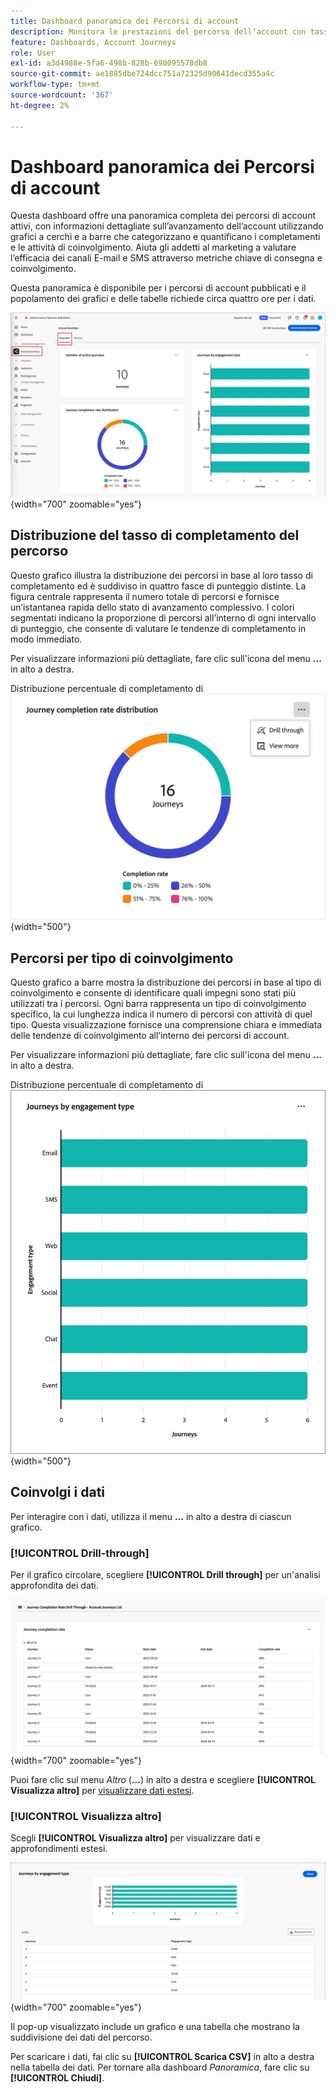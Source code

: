 ```yaml
---
title: Dashboard panoramica dei Percorsi di account
description: Monitora le prestazioni del percorso dell’account con tassi di completamento, metriche di coinvolgimento e analisi dell’efficacia dei canali in Journey Optimizer B2B edition.
feature: Dashboards, Account Journeys
role: User
exl-id: a3d4988e-5fa6-498b-828b-690095578db8
source-git-commit: ae1885dbe724dcc751a72325d90641decd355a4c
workflow-type: tm+mt
source-wordcount: '367'
ht-degree: 2%

---
```


# Dashboard panoramica dei Percorsi di account

Questa dashboard offre una panoramica completa dei percorsi di account attivi, con informazioni dettagliate sull’avanzamento dell’account utilizzando grafici a cerchi e a barre che categorizzano e quantificano i completamenti e le attività di coinvolgimento. Aiuta gli addetti al marketing a valutare l’efficacia dei canali E-mail e SMS attraverso metriche chiave di consegna e coinvolgimento.

Questa panoramica è disponibile per i percorsi di account pubblicati e il popolamento dei grafici e delle tabelle richiede circa quattro ore per i dati.

![Panoramica Percorso](./assets/journey-overview.png){width="700" zoomable="yes"}

## Distribuzione del tasso di completamento del percorso

Questo grafico illustra la distribuzione dei percorsi in base al loro tasso di completamento ed è suddiviso in quattro fasce di punteggio distinte. La figura centrale rappresenta il numero totale di percorsi e fornisce un’istantanea rapida dello stato di avanzamento complessivo. I colori segmentati indicano la proporzione di percorsi all’interno di ogni intervallo di punteggio, che consente di valutare le tendenze di completamento in modo immediato.

Per visualizzare informazioni più dettagliate, fare clic sull&#39;icona del menu **...** in alto a destra.

Distribuzione percentuale di completamento di ![ Percorsi](./assets/journey-completion-rate-distribution.png){width="500"}

## Percorsi per tipo di coinvolgimento

Questo grafico a barre mostra la distribuzione dei percorsi in base al tipo di coinvolgimento e consente di identificare quali impegni sono stati più utilizzati tra i percorsi. Ogni barra rappresenta un tipo di coinvolgimento specifico, la cui lunghezza indica il numero di percorsi con attività di quel tipo. Questa visualizzazione fornisce una comprensione chiara e immediata delle tendenze di coinvolgimento all’interno dei percorsi di account.

Per visualizzare informazioni più dettagliate, fare clic sull&#39;icona del menu **...** in alto a destra.

Distribuzione percentuale di completamento di ![ Percorsi](./assets/journeys-by-engagement-type.png){width="500"}

## Coinvolgi i dati

Per interagire con i dati, utilizza il menu **...** in alto a destra di ciascun grafico.

### [!UICONTROL Drill-through]

Per il grafico circolare, scegliere **[!UICONTROL Drill through]** per un&#39;analisi approfondita dei dati.

![Eseguire il drill-through per accedere ai dati del grafico](./assets/journey-completion-rate-drill-through.png){width="700" zoomable="yes"}

Puoi fare clic sul menu _Altro_ (**...**) in alto a destra e scegliere **[!UICONTROL Visualizza altro]** per [visualizzare dati estesi](#view-more).

### [!UICONTROL Visualizza altro]

Scegli **[!UICONTROL Visualizza altro]** per visualizzare dati e approfondimenti estesi.

![Visualizza dati estesi](./assets/journeys-by-engagement-view-more.png){width="700" zoomable="yes"}

Il pop-up visualizzato include un grafico e una tabella che mostrano la suddivisione dei dati del percorso.

Per scaricare i dati, fai clic su **[!UICONTROL Scarica CSV]** in alto a destra nella tabella dei dati. Per tornare alla dashboard _Panoramica_, fare clic su **[!UICONTROL Chiudi]**.
